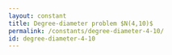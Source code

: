 ```yaml
---
layout: constant
title: Degree-diameter problem $N(4,10)$
permalink: /constants/degree-diameter-4-10/
id: degree-diameter-4-10
---
```

